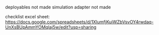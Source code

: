 deployables not made
simulation adapter not made

checklist excel sheet:
https://docs.google.com/spreadsheets/d/1XlumfjKuiWZbVsvOY4rwdaq-UnXsBUpAmmYOMqlaj5w/edit?usp=sharing 
